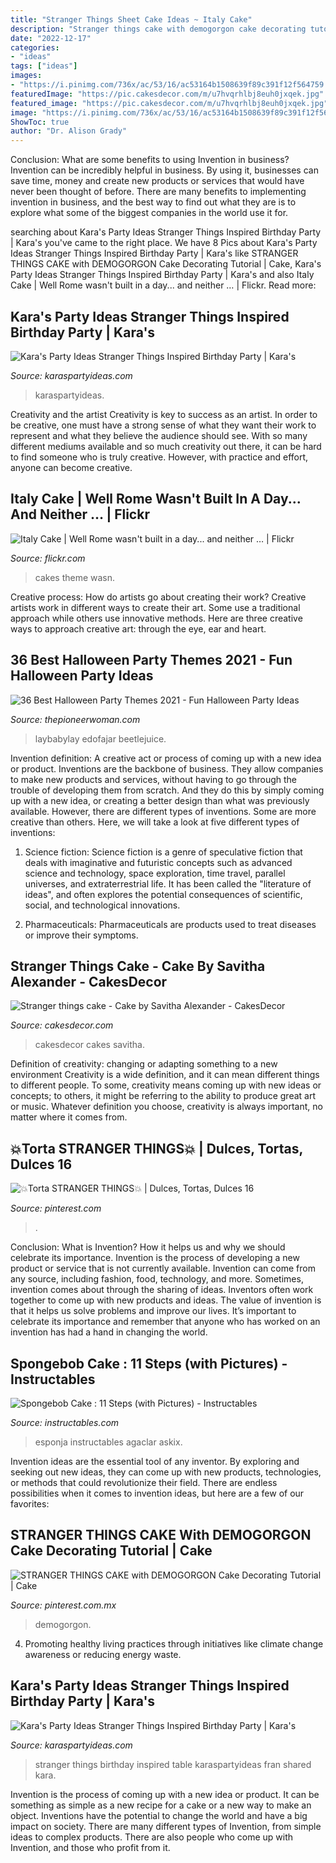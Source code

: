 ```yaml
---
title: "Stranger Things Sheet Cake Ideas ~ Italy Cake"
description: "Stranger things cake with demogorgon cake decorating tutorial"
date: "2022-12-17"
categories:
- "ideas"
tags: ["ideas"]
images:
- "https://i.pinimg.com/736x/ac/53/16/ac53164b1508639f89c391f12f564759.jpg"
featuredImage: "https://pic.cakesdecor.com/m/u7hvqrhlbj8euh0jxqek.jpg"
featured_image: "https://pic.cakesdecor.com/m/u7hvqrhlbj8euh0jxqek.jpg"
image: "https://i.pinimg.com/736x/ac/53/16/ac53164b1508639f89c391f12f564759.jpg"
ShowToc: true
author: "Dr. Alison Grady"
---
```



Conclusion: What are some benefits to using Invention in business?
Invention can be incredibly helpful in business. By using it, businesses can save time, money and create new products or services that would have never been thought of before. There are many benefits to implementing invention in business, and the best way to find out what they are is to explore what some of the biggest companies in the world use it for.

	

		
searching about Kara&#039;s Party Ideas Stranger Things Inspired Birthday Party | Kara&#039;s you've came to the right place. We have 8 Pics about Kara&#039;s Party Ideas Stranger Things Inspired Birthday Party | Kara&#039;s like STRANGER THINGS CAKE with DEMOGORGON Cake Decorating Tutorial | Cake, Kara&#039;s Party Ideas Stranger Things Inspired Birthday Party | Kara&#039;s and also Italy Cake | Well Rome wasn&#039;t built in a day... and neither … | Flickr. Read more:
		
    
## Kara&#039;s Party Ideas Stranger Things Inspired Birthday Party | Kara&#039;s

<img loading=lazy src="https://karaspartyideas.com/wp-content/uploads/2018/03/Stranger-Things-Inspired-Birthday-Party-via-Karas-Party-Ideas-KarasPartyIdeas.com8_.jpg" onerror="this.onerror=null;this.src='https://tse4.mm.bing.net/th?id=OIP.dSBm99tX3rHq1HG6PRdR2AHaJ3&amp;pid=15.1';" alt="Kara&#039;s Party Ideas Stranger Things Inspired Birthday Party | Kara&#039;s">

_Source: karaspartyideas.com_

>karaspartyideas. 

	

Creativity and the artist
Creativity is key to success as an artist. In order to be creative, one must have a strong sense of what they want their work to represent and what they believe the audience should see. With so many different mediums available and so much creativity out there, it can be hard to find someone who is truly creative. However, with practice and effort, anyone can become creative.

    
## Italy Cake | Well Rome Wasn&#039;t Built In A Day... And Neither … | Flickr

<img loading=lazy src="https://c2.staticflickr.com/6/5269/5871776912_7be128a376_b.jpg" onerror="this.onerror=null;this.src='https://tse3.mm.bing.net/th?id=OIP.QGzYgM150Hqq--SSFECOwgHaJp&amp;pid=15.1';" alt="Italy Cake | Well Rome wasn&#039;t built in a day... and neither … | Flickr">

_Source: flickr.com_

>cakes theme wasn. 

	

Creative process: How do artists go about creating their work?
Creative artists work in different ways to create their art. Some use a traditional approach while others use innovative methods. Here are three creative ways to approach creative art: through the eye, ear and heart.

    
## 36 Best Halloween Party Themes 2021 - Fun Halloween Party Ideas

<img loading=lazy src="https://hips.hearstapps.com/hmg-prod.s3.amazonaws.com/images/halloween-party-themes-stranger-things-1588272206.jpg?crop=0.8783333333333333xw:1xh;center,top&amp;resize=480:*" onerror="this.onerror=null;this.src='https://tse1.mm.bing.net/th?id=OIP.JgjWSz71p4S5kitnVzM2tgHaLH&amp;pid=15.1';" alt="36 Best Halloween Party Themes 2021 - Fun Halloween Party Ideas">

_Source: thepioneerwoman.com_

>laybabylay edofajar beetlejuice. 

	

Invention definition: A creative act or process of coming up with a new idea or product.
Inventions are the backbone of business. They allow companies to make new products and services, without having to go through the trouble of developing them from scratch. And they do this by simply coming up with a new idea, or creating a better design than what was previously available.
However, there are different types of inventions. Some are more creative than others. Here, we will take a look at five different types of inventions:

1) Science fiction: Science fiction is a genre of speculative fiction that deals with imaginative and futuristic concepts such as advanced science and technology, space exploration, time travel, parallel universes, and extraterrestrial life. It has been called the "literature of ideas", and often explores the potential consequences of scientific, social, and technological innovations.

2) Pharmaceuticals: Pharmaceuticals are products used to treat diseases or improve their symptoms.

    
## Stranger Things Cake - Cake By Savitha Alexander - CakesDecor

<img loading=lazy src="https://pic.cakesdecor.com/m/u7hvqrhlbj8euh0jxqek.jpg" onerror="this.onerror=null;this.src='https://tse2.mm.bing.net/th?id=OIP.0pDWt1sYxm413mfjrn4j5wHaND&amp;pid=15.1';" alt="Stranger things cake - Cake by Savitha Alexander - CakesDecor">

_Source: cakesdecor.com_

>cakesdecor cakes savitha. 

	

Definition of creativity: changing or adapting something to a new environment
Creativity is a wide definition, and it can mean different things to different people. To some, creativity means coming up with new ideas or concepts; to others, it might be referring to the ability to produce great art or music. Whatever definition you choose, creativity is always important, no matter where it comes from.

    
## 💥Torta STRANGER THINGS💥 | Dulces, Tortas, Dulces 16

<img loading=lazy src="https://i.pinimg.com/736x/0d/f6/76/0df6766a3a603e3204982ac22c303e56.jpg" onerror="this.onerror=null;this.src='https://tse3.mm.bing.net/th?id=OIP.yYa6NACNKSRJ6_9BDAfBAQHaJ3&amp;pid=15.1';" alt="💥Torta STRANGER THINGS💥 | Dulces, Tortas, Dulces 16">

_Source: pinterest.com_

>. 

	

Conclusion: What is Invention? How it helps us and why we should celebrate its importance.
Invention is the process of developing a new product or service that is not currently available. Invention can come from any source, including fashion, food, technology, and more. Sometimes, invention comes about through the sharing of ideas. Inventors often work together to come up with new products and ideas. The value of invention is that it helps us solve problems and improve our lives. It’s important to celebrate its importance and remember that anyone who has worked on an invention has had a hand in changing the world.

    
## Spongebob Cake : 11 Steps (with Pictures) - Instructables

<img loading=lazy src="https://content.instructables.com/ORIG/F5Y/6WQF/FEXKM198/F5Y6WQFFEXKM198.jpg?auto=webp&amp;frame=1" onerror="this.onerror=null;this.src='https://tse4.mm.bing.net/th?id=OIP.Rk3ufpvytATYrJpi-M8YhAHaL9&amp;pid=15.1';" alt="Spongebob Cake : 11 Steps (with Pictures) - Instructables">

_Source: instructables.com_

>esponja instructables agaclar askix. 

	

Invention ideas are the essential tool of any inventor. By exploring and seeking out new ideas, they can come up with new products, technologies, or methods that could revolutionize their field. There are endless possibilities when it comes to invention ideas, but here are a few of our favorites:

    
## STRANGER THINGS CAKE With DEMOGORGON Cake Decorating Tutorial | Cake

<img loading=lazy src="https://i.pinimg.com/736x/ac/53/16/ac53164b1508639f89c391f12f564759.jpg" onerror="this.onerror=null;this.src='https://tse2.mm.bing.net/th?id=OIP.SFxiG1ds2YhT8dyoj37kPAHaNK&amp;pid=15.1';" alt="STRANGER THINGS CAKE with DEMOGORGON Cake Decorating Tutorial | Cake">

_Source: pinterest.com.mx_

>demogorgon. 

	

4. Promoting healthy living practices through initiatives like climate change awareness or reducing energy waste. 

    
## Kara&#039;s Party Ideas Stranger Things Inspired Birthday Party | Kara&#039;s

<img loading=lazy src="https://karaspartyideas.com/wp-content/uploads/2018/03/Stranger-Things-Inspired-Birthday-Party-via-Karas-Party-Ideas-KarasPartyIdeas.com24.jpg" onerror="this.onerror=null;this.src='https://tse3.mm.bing.net/th?id=OIP.1b3GPVE0KpoJjeQ_je78JQHaFj&amp;pid=15.1';" alt="Kara&#039;s Party Ideas Stranger Things Inspired Birthday Party | Kara&#039;s">

_Source: karaspartyideas.com_

>stranger things birthday inspired table karaspartyideas fran shared kara. 

	

Invention is the process of coming up with a new idea or product. It can be something as simple as a new recipe for a cake or a new way to make an object. Inventions have the potential to change the world and have a big impact on society. There are many different types of Invention, from simple ideas to complex products. There are also people who come up with Invention, and those who profit from it.


